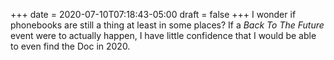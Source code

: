 +++
date = 2020-07-10T07:18:43-05:00
draft = false
+++
I wonder if phonebooks are still a thing at least in some places? If a _Back To The Future_ event were to actually happen, I have little confidence that I would be able to even find the Doc in 2020.
